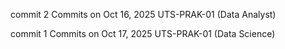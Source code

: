 commit 2
Commits on Oct 16, 2025
UTS-PRAK-01 (Data Analyst)

commit 1
Commits on Oct 17, 2025
UTS-PRAK-01 (Data Science)
